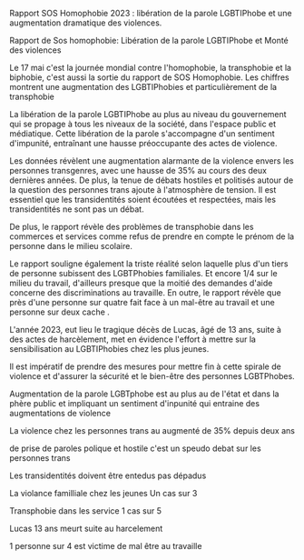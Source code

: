 
Rapport SOS Homophobie 2023 : libération de la parole LGBTIPhobe et une augmentation dramatique des violences.

Rapport de Sos homophobie: Libération de la parole LGBTIPhobe et Monté des violences 

Le 17 mai c'est la journée mondial contre l'homophobie, la transphobie et la biphobie, c'est aussi la sortie du rapport de SOS Homophobie. Les chiffres montrent une augmentation des LGBTIPhobies et particulièrement de la transphobie 

La libération de la parole LGBTIPhobe au plus au niveau du gouvernement qui se propage à tous les niveaux de la société, dans l'espace public et médiatique. Cette libération de la parole s'accompagne d'un sentiment d'impunité, entraînant une hausse préoccupante des actes de violence. 

Les données révèlent une augmentation alarmante de la violence envers les personnes transgenres, avec une hausse de 35% au cours des deux dernières années. De plus, la tenue de débats hostiles et politisés autour de la question des personnes trans ajoute à l'atmosphère de tension. Il est essentiel que les transidentités soient écoutées et respectées, mais les transidentités ne sont pas un débat.

De plus, le rapport révèle des problèmes de transphobie dans les commerces et services comme refus de prendre en compte le prénom de la personne dans le milieu scolaire.

Le rapport souligne également la triste réalité selon laquelle plus d'un tiers de personne subissent des LGBTPhobies familiales. Et encore 1/4 sur le milieu du travail, d'ailleurs presque que la moitié des demandes d'aide concerne des discriminations au travaille. En outre, le rapport révèle que près d'une personne sur quatre fait face à un mal-être au travail et une personne sur deux cache . 

L'année 2023, eut lieu le tragique décès de Lucas, âgé de 13 ans, suite à des actes de harcèlement, met en évidence l'effort à mettre sur la sensibilisation au LGBTIPhobies chez les plus jeunes. 




Il est impératif de prendre des mesures pour mettre fin à cette spirale de violence et d'assurer la sécurité et le bien-être des personnes LGBTPhobes.



Augmentation de la parole LGBTphobe est au plus au de l'état et dans la phère public et impliquant un sentiment d'inpunité qui entraine des augmentations de violence 

La violence chez les personnes trans au augmenté de 35% depuis deux ans 

de prise de paroles polique et hostile c'est un speudo debat sur les personnes trans

Les transidentités doivent être entedus pas dépadus 

La violance familliale chez les jeunes Un cas sur 3



Transphobie dans les service  1 cas sur 5 


Lucas 13 ans meurt suite au harcelement 

1 personne sur 4 est victime de mal être  au travaille
